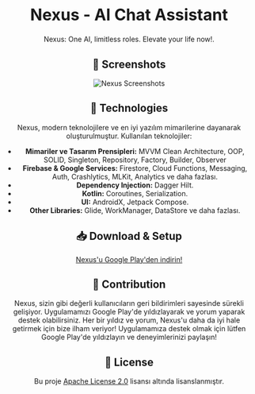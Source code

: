 <div align="center">
<h1 style="font-size: 32px;">Nexus - AI Chat Assistant</h1>
<p align="center"> 
Nexus: One AI, limitless roles. Elevate your life now!.
</p>

## 📱 Screenshots

![Nexus Screenshots](https://github.com/ubuntuyiw/Nexus/assets/114351333/9155238b-6ed0-45ff-90fc-2fbf7edf9c87)

## 🚀 Technologies

Nexus, modern teknolojilere ve en iyi yazılım mimarilerine dayanarak oluşturulmuştur. Kullanılan teknolojiler:

- **Mimariler ve Tasarım Prensipleri:** MVVM Clean Architecture, OOP, SOLID, Singleton, Repository, Factory, Builder, Observer
- **Firebase & Google Services:** Firestore, Cloud Functions, Messaging, Auth, Crashlytics, MLKit, Analytics ve daha fazlası.
- **Dependency Injection:** Dagger Hilt.
- **Kotlin:** Coroutines, Serialization.
- **UI:** AndroidX, Jetpack Compose.
- **Other Libraries:** Glide, WorkManager, DataStore ve daha fazlası.

## 📥 Download & Setup

[Nexus'u Google Play'den indirin!](https://play.google.com/store/apps/details?id=com.ubuntuyouiwe.nexus)

## 🤝 Contribution

Nexus, sizin gibi değerli kullanıcıların geri bildirimleri sayesinde sürekli gelişiyor. Uygulamamızı Google Play'de yıldızlayarak ve yorum yaparak destek olabilirsiniz. Her bir yıldız ve yorum, Nexus'u daha da iyi hale getirmek için bize ilham veriyor! Uygulamamıza destek olmak için lütfen Google Play'de yıldızlayın ve deneyimlerinizi paylaşın!

## 📝 License

Bu proje [Apache License 2.0](LICENSE) lisansı altında lisanslanmıştır.

</div>
